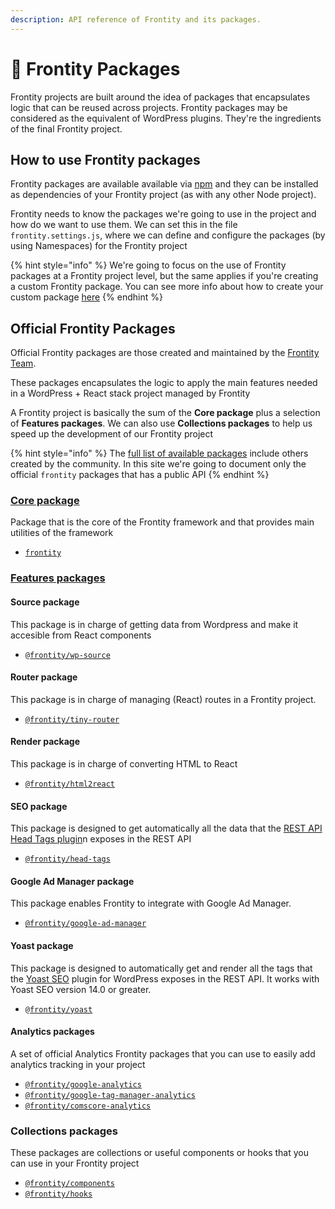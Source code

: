 ```yaml
---
description: API reference of Frontity and its packages.
---
```


# 🍱 Frontity Packages

Frontity projects are built around the idea of packages that encapsulates logic that can be reused across projects. Frontity packages may be considered as the equivalent of WordPress plugins. They're the ingredients of the final Frontity project.

## How to use Frontity packages

Frontity packages are available available via [npm](https://www.npmjs.com/search?q=keywords:frontity) and they can be installed as dependencies of your Frontity project (as with any other Node project).

Frontity needs to know the packages we're going to use in the project and how do we want to use them. We can set this in the file `frontity.settings.js`, where we can define and configure the packages (by using Namespaces) for the Frontity project

{% hint style="info" %}
We're going to focus on the use of Frontity packages at a Frontity project level, but the same applies if you're creating a custom Frontity package.
You can see more info about how to create your custom package [here](#)
{% endhint %}

## Official Frontity Packages

Official Frontity packages are those created and maintained by the [Frontity Team](https://frontity.org/about-us/).

These packages encapsulates the logic to apply the main features needed in a WordPress + React stack project managed by Frontity

A Frontity project is basically the sum of the **Core package** plus a selection of **Features packages**. We can also use **Collections packages** to help us speed up the development of our Frontity project

{% hint style="info" %}
The [full list of available packages](https://www.npmjs.com/search?q=keywords:frontity) include others created by the community. In this site we're going to document only the official `frontity` packages that has a public API
{% endhint %}

### [Core package](core-package/README.md)

Package that is the core of the Frontity framework and that provides main utilities of the framework

- [`frontity`](core-package/frontity.md)

### [Features packages](features-packages/README.md)

#### Source package

This package is in charge of getting data from Wordpress and make it accesible from React components

- [`@frontity/wp-source`](features-packages/wp-source.md)

#### Router package

This package is in charge of managing (React) routes in a Frontity project.

- [`@frontity/tiny-router`](features-packages/tiny-router.md)

#### Render package

This package is in charge of converting HTML to React

- [`@frontity/html2react`](features-packages/html2react.md)

#### SEO package

This package is designed to get automatically all the data that the [REST API Head Tags plugin](https://wordpress.org/plugins/rest-api-head-tags/)n exposes in the REST API

- [`@frontity/head-tags`](features-packages/head-tags.md)

#### Google Ad Manager package

This package enables Frontity to integrate with Google Ad Manager.

- [`@frontity/google-ad-manager`](features-packages/google-ad-manager.md)

#### Yoast package

This package is designed to automatically get and render all the tags that the [Yoast SEO](https://wordpress.org/plugins/wordpress-seo/) plugin for WordPress exposes in the REST API. It works with Yoast SEO version 14.0 or greater.

- [`@frontity/yoast`](features-packages/yoast.md)

#### Analytics packages

A set of official Analytics Frontity packages that you can use to easily add analytics tracking in your project

- [`@frontity/google-analytics`](features-packages/analytics/google-analytics.md)
- [`@frontity/google-tag-manager-analytics`](features-packages/analytics/google-tag-manager-analytics.md)
- [`@frontity/comscore-analytics`](features-packages/analytics/comscore-analytics.md)

### Collections packages

These packages are collections or useful components or hooks that you can use in your Frontity project

- [`@frontity/components`](collections-packages/components.md)
- [`@frontity/hooks`](collections-packages/hooks.md)
